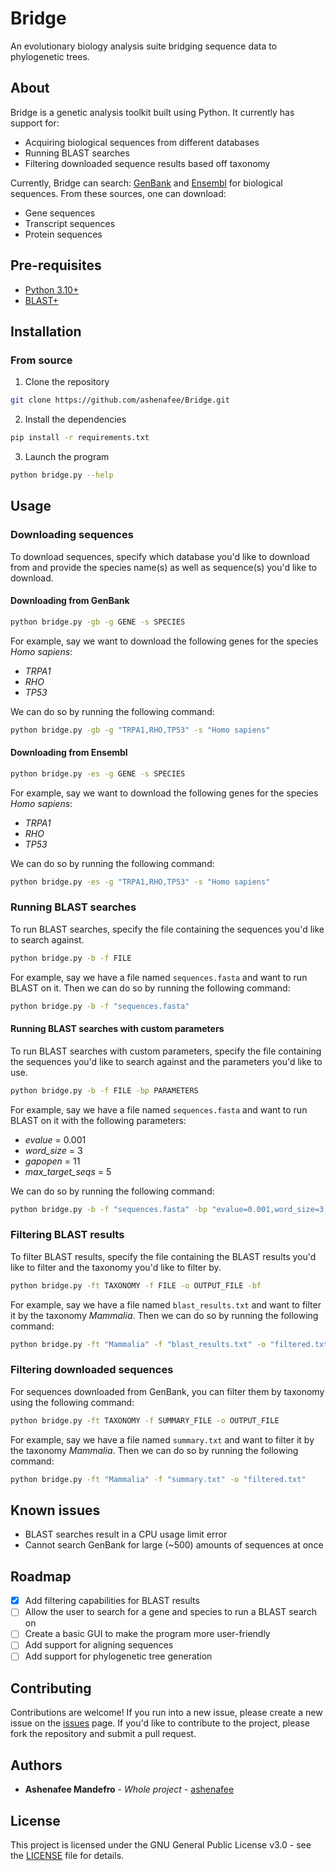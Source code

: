 # Bridge
An evolutionary biology analysis suite bridging sequence data to phylogenetic trees.

## About
Bridge is a genetic analysis toolkit built using Python. It currently has support for:

- Acquiring biological sequences from different databases
- Running BLAST searches
- Filtering downloaded sequence results based off taxonomy

Currently, Bridge can search: [GenBank](https://www.ncbi.nlm.nih.gov/genbank/) and [Ensembl](https://useast.ensembl.org/index.html) for biological sequences. From these sources, one can download:

- Gene sequences
- Transcript sequences
- Protein sequences

## Pre-requisites

- [Python 3.10+](https://www.python.org/)
- [BLAST+](https://blast.ncbi.nlm.nih.gov/doc/blast-help/downloadblastdata.html)

## Installation

### From source

1. Clone the repository

```bash
git clone https://github.com/ashenafee/Bridge.git
```

2. Install the dependencies

```bash
pip install -r requirements.txt
```

3. Launch the program

```bash
python bridge.py --help
```

## Usage

### Downloading sequences

To download sequences, specify which database you'd like to download from and provide the species name(s) as well as sequence(s) you'd like to download.

#### Downloading from GenBank

```bash
python bridge.py -gb -g GENE -s SPECIES
```

For example, say we want to download the following genes for the species *Homo sapiens*:

- *TRPA1*
- *RHO*
- *TP53*

We can do so by running the following command:

```bash
python bridge.py -gb -g "TRPA1,RHO,TP53" -s "Homo sapiens"
```

#### Downloading from Ensembl

```bash
python bridge.py -es -g GENE -s SPECIES
```

For example, say we want to download the following genes for the species *Homo sapiens*:

- *TRPA1*
- *RHO*
- *TP53*

We can do so by running the following command:

```bash
python bridge.py -es -g "TRPA1,RHO,TP53" -s "Homo sapiens"
```

### Running BLAST searches

To run BLAST searches, specify the file containing the sequences you'd like to search against.

```bash
python bridge.py -b -f FILE
```

For example, say we have a file named `sequences.fasta` and want to run BLAST on it. Then we can do so by running the following command:

```bash
python bridge.py -b -f "sequences.fasta"
```

#### Running BLAST searches with custom parameters

To run BLAST searches with custom parameters, specify the file containing the sequences you'd like to search against and the parameters you'd like to use.

```bash
python bridge.py -b -f FILE -bp PARAMETERS
```

For example, say we have a file named `sequences.fasta` and want to run BLAST on it with the following parameters:

- *evalue* = 0.001
- *word_size* = 3
- *gapopen* = 11
- *max_target_seqs* = 5

We can do so by running the following command:

```bash
python bridge.py -b -f "sequences.fasta" -bp "evalue=0.001,word_size=3,gapopen=11,max_target_seqs=5"
```

### Filtering BLAST results

To filter BLAST results, specify the file containing the BLAST results you'd like to filter and the taxonomy you'd like to filter by.

```bash
python bridge.py -ft TAXONOMY -f FILE -o OUTPUT_FILE -bf
```

For example, say we have a file named `blast_results.txt` and want to filter it by the taxonomy *Mammalia*. Then we can do so by running the following command:

```bash
python bridge.py -ft "Mammalia" -f "blast_results.txt" -o "filtered.txt" -bf
```

### Filtering downloaded sequences

For sequences downloaded from GenBank, you can filter them by taxonomy using the following command:

```bash
python bridge.py -ft TAXONOMY -f SUMMARY_FILE -o OUTPUT_FILE
```

For example, say we have a file named `summary.txt` and want to filter it by the taxonomy *Mammalia*. Then we can do so by running the following command:

```bash
python bridge.py -ft "Mammalia" -f "summary.txt" -o "filtered.txt"
```

## Known issues

- BLAST searches result in a CPU usage limit error
- Cannot search GenBank for large (~500) amounts of sequences at once

## Roadmap

- [x] Add filtering capabilities for BLAST results
- [ ] Allow the user to search for a gene and species to run a BLAST search on
- [ ] Create a basic GUI to make the program more user-friendly
- [ ] Add support for aligning sequences
- [ ] Add support for phylogenetic tree generation

## Contributing

Contributions are welcome! If you run into a new issue, please create a new issue on the [issues](https://github.com/ashenafee/Bridge/issues) page. If you'd like to contribute to the project, please fork the repository and submit a pull request.

## Authors

- **Ashenafee Mandefro** - *Whole project* - [ashenafee](https://www.ashenafee.com/)

## License

This project is licensed under the GNU General Public License v3.0 - see the [LICENSE](LICENSE) file for details.
